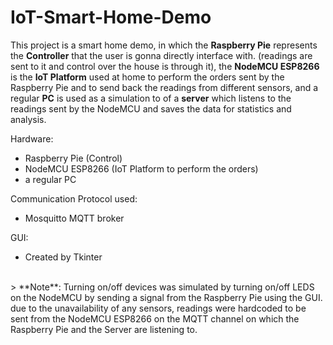 # IoT-Smart-Home-Demo
This project is a smart home demo, in which the **Raspberry Pie** represents the **Controller** that the user is gonna directly interface with. (readings are sent to it and control over the house is through it), the **NodeMCU ESP8266** is the **IoT Platform** used at home to perform the orders sent by the Raspberry Pie and to send back the readings from different sensors, and a regular **PC** is used as a simulation to of a **server** which listens to the readings sent by the NodeMCU and saves the data for statistics and analysis.


Hardware:
- Raspberry Pie (Control)
- NodeMCU ESP8266 (IoT Platform to perform the orders)
- a regular PC

Communication Protocol used:
- Mosquitto MQTT broker

GUI:
- Created by Tkinter


<br/>
> **Note**: Turning on/off devices was simulated by turning on/off LEDS on the NodeMCU by sending a signal from the Raspberry Pie using the GUI. due to the unavailability of any sensors, readings were hardcoded to be sent from the NodeMCU ESP8266 on the MQTT channel on which the Raspberry Pie and the Server are listening to.
